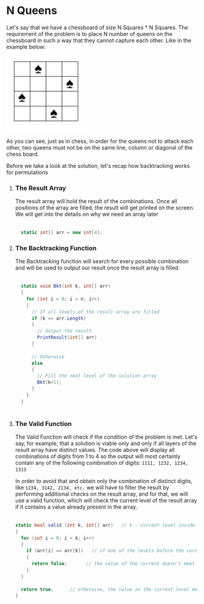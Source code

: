 # N Queens

<p>Let's say that we have a chessboard of size N Squares * N Squares. The requirement of the problem is to place N number of queens on the chessboard in such a way that they cannot capture each other. Like in the example below: </p>

![alt text](https://github.com/tudoranghelina91/AlgorithmCodeSnippets/blob/master/Backtracking/nQueens.png)

<p>As you can see, just as in chess, in order for the queens not to attack each other, two queens must not be on the same line, column or diagonal of the chess board.</p>

<p>Before we take a look at the solution, let's recap how backtracking works for permutations</p>

<ol>
  <li>
    <h3>The Result Array</h3>
    <p>The result array will hold the result of the combinations. Once all positions of the array are filled, the result will get printed on the screen. We will get into the details on why we need an array later</p>
    
  ```C#

    static int[] arr = new int[4];

  ```
    
  </li>
  <li>
    <h3>The Backtracking Function</h3>
  </li>
  <p>The Backtracking function will search for every possible combination and will be used to output our result once the result array is filled.</p>
  
  ```C#
  
    static void Bkt(int k, int[] arr)
    {
      for (int i = 0; i < n; i++)
      {
        // If all levels of the result array are filled
        if (k == arr.Length) 
        {
          // Output the result
          PrintResult(int[] arr)
        }
        
        // Otherwise
        else
        {
          // Fill the next level of the solution array
          Bkt(k+1);
        }
      }
    }
    
  ```
  
  <li>
    <h3>The Valid Function</h3>
  </li>
  <p>The Valid Function will check if the condition of the problem is met. Let's say, for example, that a solution is viable only and only if all layers of the result array have distinct values. The code above will display all combinations of digits from 1 to 4 so the output will most certainly contain any of the following combination of digits: <code>1111, 1232, 1234, 1313</code></p>
  <p>In order to avoid that and obtain only the combination of distinct digits, like <code>1234, 3142, 2134, etc.</code> we will have to filter the result by performing additional checks on the result array, and for that, we will use a valid function, which will check the current level of the result array if it contains a value already present in the array.</p>
  
  ```C#
  
  static bool valid (int k, int[] arr)   // k - current level inside the result array
  {
    for (int i = 0; i < k; i++)
    {
      if (arr[i] == arr[k])   // if one of the levels before the current level is equal to the value of the current level
      {
        return false;       // the value of the current doesn't meet the requirements of a valid output
      }
    }
    
    return true;      // otherwise, the value on the current level meets the requirements of a valid output
  }
  
  
  ```
  
</ol>
